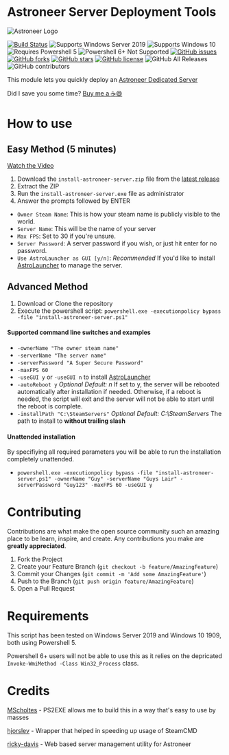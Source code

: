 # Astroneer Server Deployment Tools

![Astroneer Logo](https://astroneer.space/presskit/astroneer/images/header.png)


[![Build Status](https://travis-ci.com/alex4108/astroneer-server-deployment.svg?branch=master)](https://travis-ci.com/alex4108/astroneer-server-deployment)
![Supports Windows Server 2019](https://img.shields.io/badge/Windows-Server%202019-brightgreen)
![Supports Windows 10](https://img.shields.io/badge/Windows-10-brightgreen)
![Requires Powershell 5](https://img.shields.io/badge/Powershell-5-green)
![Powershell 6+ Not Supported](https://img.shields.io/badge/Powershell-6+-red)
[![GitHub issues](https://img.shields.io/github/issues/alex4108/astroneer-server-deployment)](https://github.com/alex4108/astroneer-server-deployment/issues)
[![GitHub forks](https://img.shields.io/github/forks/alex4108/astroneer-server-deployment)](https://github.com/alex4108/astroneer-server-deployment/network)
[![GitHub stars](https://img.shields.io/github/stars/alex4108/astroneer-server-deployment)](https://github.com/alex4108/astroneer-server-deployment/stargazers)
[![GitHub license](https://img.shields.io/github/license/alex4108/astroneer-server-deployment)](https://github.com/alex4108/astroneer-server-deployment/blob/master/LICENSE)
![GitHub All Releases](https://img.shields.io/github/downloads/alex4108/astroneer-server-deployment/total)
![GitHub contributors](https://img.shields.io/github/contributors/alex4108/astroneer-server-deployment)

This module lets you quickly deploy an [Astroneer Dedicated Server](https://blog.astroneer.space/p/astroneer-dedicated-server-details/)

Did I save you some time?  [Buy me a :coffee::smile:](https://venmo.com/alex-schittko)

# How to use

## Easy Method (5 minutes)

[Watch the Video](https://screencast-o-matic.com/embed?sc=cYjnQCENUS&v=6&ff=1&title=0&controls=1)

1. Download the `install-astroneer-server.zip` file from the [latest release](https://github.com/alex4108/astroneer-server-deployment/releases) 
1. Extract the ZIP
1. Run the `install-astroneer-server.exe` file as administrator
1. Answer the prompts followed by ENTER

* `Owner Steam Name`: This is how your steam name is publicly visible to the world.
* `Server Name`: This will be the name of your server
* `Max FPS`: Set to 30 if you're unsure.  
* `Server Password`: A server password if you wish, or just hit enter for no password.
* `Use AstroLauncher as GUI [y/n]`: _Recommended_ If you'd like to install [AstroLauncher](https://www.github.com/ricky-davis/AstroLauncher) to manage the server.

## Advanced Method

1. Download or Clone the repository
1. Execute the powershell script: `powershell.exe -executionpolicy bypass -file "install-astroneer-server.ps1"`

#### Supported command line switches and examples

* `-ownerName "The owner steam name"`
* `-serverName "The server name"`
* `-serverPassword "A Super Secure Password"`
* `-maxFPS 60`
* `-useGUI y` or `-useGUI n` to install [AstroLauncher](https://www.github.com/ricky-davis/AstroLauncher)
* `-autoReboot y` _Optional_ _Default: n_ If set to y, the server will be rebooted automatically after installation if needed.  Otherwise, if a reboot is needed, the script will exit and the server will not be able to start until the reboot is complete.
* `-installPath "C:\SteamServers"` _Optional_ _Default: C:\SteamServers_ The path to install to **without trailing slash**

#### Unattended installation

By specifiying all required parameters you will be able to run the installation completely unattended.

* `powershell.exe -executionpolicy bypass -file "install-astroneer-server.ps1" -ownerName "Guy" -serverName "Guys Lair" -serverPassword "Guy123" -maxFPS 60 -useGUI y`

# Contributing

Contributions are what make the open source community such an amazing place to be learn, inspire, and create. Any contributions you make are **greatly appreciated**.

1. Fork the Project
2. Create your Feature Branch (`git checkout -b feature/AmazingFeature`)
3. Commit your Changes (`git commit -m 'Add some AmazingFeature'`)
4. Push to the Branch (`git push origin feature/AmazingFeature`)
5. Open a Pull Request

# Requirements

This script has been tested on Windows Server 2019 and Windows 10 1909, both using Powershell 5.

Powershell 6+ users will not be able to use this as it relies on the depricated `Invoke-WmiMethod -Class Win32_Process` class.

# Credits

[MScholtes](https://github.com/MScholtes/PS2EXE) - PS2EXE allows me to build this in a way that's easy to use by masses

[hjorslev](https://github.com/hjorslev/SteamPS) - Wrapper that helped in speeding up usage of SteamCMD

[ricky-davis](https://www.github.com/ricky-davis/AstroLauncher) - Web based server management utility for Astroneer
